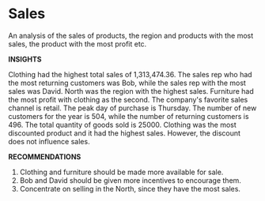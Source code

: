 # Sales
An analysis of the sales of products, the region and products with the most sales, the product with the most profit etc.

**INSIGHTS**

 Clothing had the highest total sales of 1,313,474.36. The sales rep who had the most returning customers was Bob, while the sales rep with the most sales was David. North was the region with the highest sales. Furniture had the most profit with clothing as the second. The company's favorite sales channel is retail. The peak day of purchase is Thursday. The number of new customers for the year is 504, while the number of returning customers is 496. The total quantity of goods sold is 25000. Clothing was the most discounted product and it had the highest sales. However, the discount does not influence sales.

**RECOMMENDATIONS**
1. Clothing and furniture should be made more available for sale.
2. Bob and David should be given more incentives to encourage them.
3. Concentrate on selling in the North, since they have the most sales.
